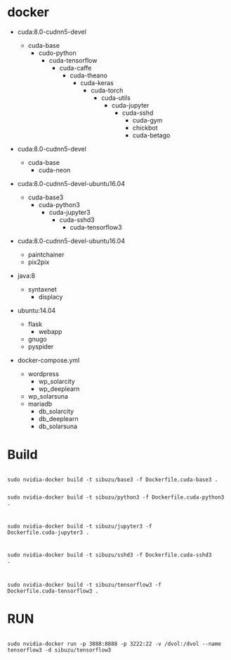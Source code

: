 # docker

* cuda:8.0-cudnn5-devel
  * cuda-base
    * cudo-python
      * cuda-tensorflow
        * cuda-caffe
          * cuda-theano
            * cuda-keras  
              * cuda-torch
                * cuda-utils
                  * cuda-jupyter
                    * cuda-sshd
                      * cuda-gym
                      * chickbot
                      * cuda-betago


* cuda:8.0-cudnn5-devel
  * cuda-base
    * cuda-neon

* cuda:8.0-cudnn5-devel-ubuntu16.04
  * cuda-base3
      * cuda-python3
        * cuda-jupyter3
          * cuda-sshd3
            * cuda-tensorflow3


* cuda:8.0-cudnn5-devel-ubuntu16.04
  * paintchainer
  * pix2pix


* java:8
  * syntaxnet
    * displacy

* ubuntu:14.04
  * flask
    * webapp
  * gnugo
  * pyspider


* docker-compose.yml
  * wordpress
    * wp_solarcity
    * wp_deeplearn
  * wp_solarsuna
  * mariadb
    * db_solarcity
    * db_deeplearn
    * db_solarsuna


# Build
<code>
sudo nvidia-docker build -t sibuzu/base3 -f Dockerfile.cuda-base3 .

sudo nvidia-docker build -t sibuzu/python3 -f Dockerfile.cuda-python3 .

sudo nvidia-docker build -t sibuzu/jupyter3 -f Dockerfile.cuda-jupyter3 .

sudo nvidia-docker build -t sibuzu/sshd3 -f Dockerfile.cuda-sshd3 .

sudo nvidia-docker build -t sibuzu/tensorflow3 -f Dockerfile.cuda-tensorflow3 .
</code>

# RUN
<code>
sudo nvidia-docker run -p 3888:8888 -p 3222:22 -v /dvol:/dvol --name tensorflow3 -d sibuzu/tensorflow3
</code>

